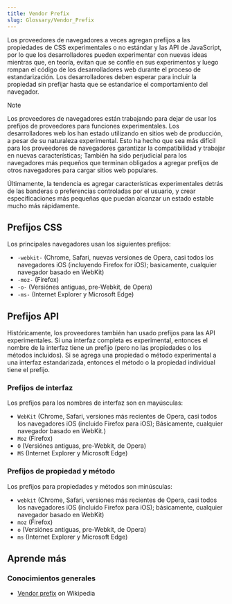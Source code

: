 ```yaml
---
title: Vendor Prefix
slug: Glossary/Vendor_Prefix
---
```


Los proveedores de navegadores a veces agregan prefijos a las propiedades de CSS experimentales o no estándar y las API de JavaScript, por lo que los desarrolladores pueden experimentar con nuevas ideas mientras que, en teoría, evitan que se confíe en sus experimentos y luego rompan el código de los desarrolladores web durante el proceso de estandarización. Los desarrolladores deben esperar para incluir la propiedad sin prefijar hasta que se estandarice el comportamiento del navegador.

> [!NOTE]
> Los proveedores de navegadores están trabajando para dejar de usar los prefijos de proveedores para funciones experimentales. Los desarrolladores web los han estado utilizando en sitios web de producción, a pesar de su naturaleza experimental. Esto ha hecho que sea más difícil para los proveedores de navegadores garantizar la compatibilidad y trabajar en nuevas características; También ha sido perjudicial para los navegadores más pequeños que terminan obligados a agregar prefijos de otros navegadores para cargar sitios web populares.
>
> Últimamente, la tendencia es agregar características experimentales detrás de las banderas o preferencias controladas por el usuario, y crear especificaciones más pequeñas que puedan alcanzar un estado estable mucho más rápidamente.

## Prefijos CSS

Los principales navegadores usan los siguientes prefijos:

- `-webkit-` (Chrome, Safari, nuevas versiones de Opera, casi todos los navegadores iOS (incluyendo Firefox for iOS); basicamente, cualquier navegador basado en WebKit)
- `-moz-` (Firefox)
- `-o-` (Versiónes antiguas, pre-Webkit, de Opera)
- `-ms-` (Internet Explorer y Microsoft Edge)

## Prefijos API

Históricamente, los proveedores también han usado prefijos para las API experimentales. Si una interfaz completa es experimental, entonces el nombre de la interfaz tiene un prefijo (pero no las propiedades o los métodos incluidos). Si se agrega una propiedad o método experimental a una interfaz estandarizada, entonces el método o la propiedad individual tiene el prefijo.

### Prefijos de interfaz

Los prefijos para los nombres de interfaz son en mayúsculas:

- `WebKit` (Chrome, Safari, versiones más recientes de Opera, casi todos los navegadores iOS (incluido Firefox para iOS); Básicamente, cualquier navegador basado en WebKit.)
- `Moz` (Firefox)
- `O` (Versiónes antiguas, pre-Webkit, de Opera)
- `MS` (Internet Explorer y Microsoft Edge)

### Prefijos de propiedad y método

Los prefijos para propiedades y métodos son minúsculas:

- `webkit` (Chrome, Safari, versiones más recientes de Opera, casi todos los navegadores iOS (incluido Firefox para iOS); básicamente, cualquier navegador basado en WebKit)
- `moz` (Firefox)
- `o` (Versiónes antiguas, pre-Webkit, de Opera)
- `ms` (Internet Explorer y Microsoft Edge)

## Aprende más

### Conocimientos generales

- [Vendor prefix](https://es.wikipedia.org/wiki/CSS_hack#Browser_prefixes) on Wikipedia
